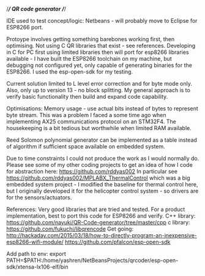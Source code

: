 /*************************************/
 	QR code generator
/*************************************/

IDE used to test concept/logic: Netbeans - will probably move to Eclipse for ESP8266 port.

Protoype involves getting something barebones working first, then optimising. Not using C QR libraries that exist - see references.
Developing in C for PC first using limited libraries then will port for esp8266 libraries available - I have built the ESP8266 toolchain on my machine, but debugging not configured yet, only capable of generating binaries for the ESP8266. I used the esp-open-sdk for my testing.

Current solution limited to L level error correction and for byte mode only. Also, only up to version 13 - no block splitting. My general approach is to verify basic functionality then build and expand code capability.

Optimisations:
Memory usage - use actual bits instead of bytes to represent byte stream. This was a problem I faced a some time ago when implementing AX25 communications protocol on an STM32F4. The housekeeping is a bit tedious but worthwhile when limited RAM available.

Reed Solomon polynomial generator can be implemented as a table instead of algorithm if sufficient space available on embedded system.

Due to time constraints I could not produce the work as I would normally do. Please see some of my other coding projects to get an idea of how I code for abstraction here:
https://github.com/rddyas002
In particular see https://github.com/rddyas002/MPLABX_ThermalControl which was a big embedded system project - I modified the baseline for thermal control here, but I originally developed it for the helicopter control system - so drivers are for the sensors/actuators.

References:
Very good libraries that are tried and tested. For a product implementation, best to port this code for ESP8266 and verify.
C++ library: https://github.com/nayuki/QR-Code-generator/tree/master/cpp
c library: https://github.com/fukuchi/libqrencode
Get going: http://hackaday.com/2015/03/18/how-to-directly-program-an-inexpensive-esp8266-wifi-module/
https://github.com/pfalcon/esp-open-sdk

Add path to env:
export PATH=$PATH:/home/yashren/NetBeansProjects/qrcoder/esp-open-sdk/xtensa-lx106-elf/bin





